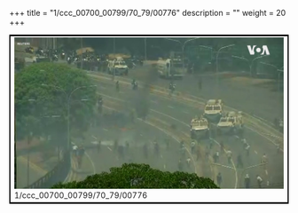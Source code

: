 +++
title = "1/ccc_00700_00799/70_79/00776"
description = ""
weight = 20
+++

<table style="border:2px solid black;max-width:800px;max-height:800px;" 
><tr><td>
<img class="center-fit-jpg"
src="/jpg_/aaa_20190430_NxaOmWaI8sI_00775.jpg">
1/ccc_00700_00799/70_79/00776
</img></td></tr></table>
